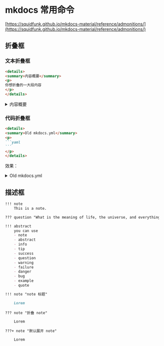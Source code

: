 # mkdocs 常用命令

[https://squidfunk.github.io/mkdocs-material/reference/admonitions/](https://squidfunk.github.io/mkdocs-material/reference/admonitions/)

## 折叠框

### 文本折叠框

```html
<details>
<summary>内容概要</summary>
<p>
你想折叠的一大段内容
</p>
</details>
```

<details>
<summary>内容概要</summary>
<p>
你想折叠的一大段内容
</p>
</details>

### 代码折叠框

~~~markdown
<details>
<summary>Old mkdocs.yml</summary>
<p>
```yaml
```
</p>
</details>
~~~

效果：

<details>
<summary>Old mkdocs.yml</summary>
<p>
```yaml
```
</p>
</details>

## 描述框

```markdown
!!! note
    This is a note.
```

```markdown
??? question "What is the meaning of life, the universe, and everything?"
```

```markdown
!!! abstract
    you can use 
    - note
    - abstract
    - info
    - tip
    - success
    - question
    - warning
    - failure
    - danger
    - bug
    - example
    - quote
```

```markdown
!!! note "note 标题"

    Lorem 
```

```
??? note "折叠 note"

    Lorem 
```

```
???+ note "默认展开 note"

    Lorem 
```

